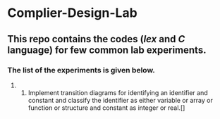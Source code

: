 # Complier-Design-Lab
##  This repo contains the codes (*lex* and *C* language) for few common lab experiments.
### The list of the experiments is given below.
1. 1.	Implement transition diagrams for identifying an identifier and constant and classify the identifier as either variable or array or function or structure and constant as integer or real.[]   
